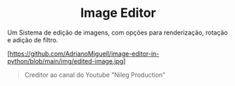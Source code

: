 <h1 align="center">Image Editor</h1>

Um Sistema de edição de imagens, com opções para renderização, rotação e adição de filtro.

[https://github.com/AdrianoMiguell/image-editor-in-python/blob/main/img/edited-image.jpg]

> Creditor ao canal do Youtube "Nileg Production"
